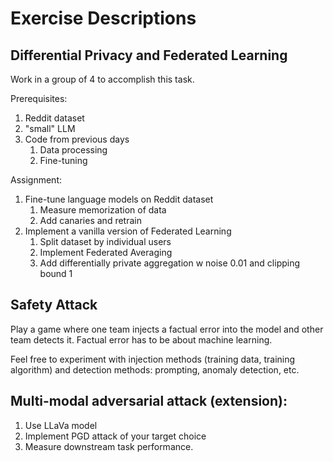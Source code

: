 # Exercise Descriptions

## Differential Privacy and Federated Learning

Work in a group of 4 to accomplish this task.

Prerequisites:
1. Reddit dataset
2. "small" LLM 
3. Code from previous days
   1. Data processing
   2. Fine-tuning

Assignment:
1. Fine-tune language models on Reddit dataset
   1. Measure memorization of data
   2. Add canaries and retrain
2. Implement a vanilla version of Federated Learning
   1. Split dataset by individual users
   2. Implement Federated Averaging
   3. Add differentially private aggregation w noise 0.01 and clipping bound 1

## Safety Attack

Play a game where one team injects a factual error into the model and other team detects it.
Factual error has to be about machine learning.

Feel free to experiment with injection methods (training data, training algorithm) 
and detection methods: prompting, anomaly detection, etc. 


## Multi-modal adversarial attack (extension):

1. Use LLaVa model
2. Implement PGD attack of your target choice
3. Measure downstream task performance.